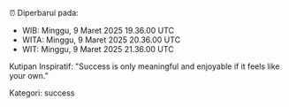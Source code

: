 ⏰ Diperbarui pada:
- WIB: Minggu, 9 Maret 2025 19.36.00 UTC
- WITA: Minggu, 9 Maret 2025 20.36.00 UTC
- WIT: Minggu, 9 Maret 2025 21.36.00 UTC

Kutipan Inspiratif:
"Success is only meaningful and enjoyable if it feels like your own."


Kategori: success

